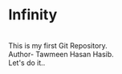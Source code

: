 # Infinity
<br>
This is my first Git Repository.
<br>
Author- Tawmeen Hasan Hasib.
<br>
Let's do it..

